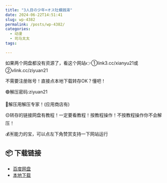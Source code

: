 ```yaml
---
title: "3人目の少年+オス牡蠣銭湯"
date: 2024-06-22T14:51:41
slug: wp-4382
permalink: /posts/wp-4382/
categories:
  - 动漫
  - 司马太太
tags:

---
```


如果两个网盘都没有资源了，看这个网站👉①link3.cc/xianyu21或②vlink.cc/ziyuan21

不需要注册账号！直接点本地下载转存OK？懂吧！

🟢解压密码:ziyuan21

🔵解压用解压专家！(应用商店有)

🟡转存的链接网盘有教程！一定要看教程！按教程操作！不按教程操作你不会解压！

💰🈶能力的宝，可以点左下角赞赏支持一下网站运行

## 📦 下载链接
- [百度网盘](https://blziyuan21.com/pay-download/4382?key=d202beb333&down_id=0)
- [本地下载](https://blziyuan21.com/pay-download/4382?key=d202beb333&down_id=1)

